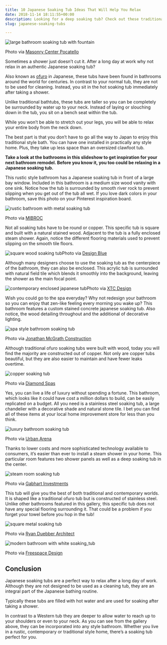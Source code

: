 ```yaml
---
title: 10 Japanese Soaking Tub Ideas That Will Help You Relax
date: 2018-11-14 18:11:55+00:00
description: Looking for a deep soaking tub? Check out these traditional Japanese ofuro bathtubs that are great for relaxing in. Give yourself spa treatment at home.
slug: japanese-soaking-tubs

---
```


<img src="https://www.doorwaysmagazine.com/wp-content/uploads/large_bathroom_soaking_tub_fountain.jpg" alt="large bathroom soaking tub with fountain" ><p class="wp-caption-text">Photo via <a href="http://www.houzz.com/photos/8184383/Bathroom-Installations-contemporary-bathroom-other-metro" target="_blank">Masonry Center Pocatello</a></p>
<p>Sometimes a shower just doesn’t cut it. After a long day at work why not relax in an authentic Japanese soaking tub?</p>
<p>Also known as <a href="https://en.wikipedia.org/wiki/Furo" target="_blank">ofuro</a> in Japanese, these tubs have been found in bathrooms around the world for centuries. In contrast to your normal tub, they are not to be used for cleaning. Instead, you sit in the hot soaking tub immediately after taking a shower. </p>
<p>Unlike traditional bathtubs, these tubs are taller so you can be completely be surrounded by water up to your neck. Instead of laying or slouching down in the tub, you sit on a bench seat within the tub.</p>
<p>While you won’t be able to stretch out your legs, you will be able to relax your entire body from the neck down.</p>
<p>The best part is that you don’t have to go all the way to Japan to enjoy this traditional style bath. You can have one installed in practically any style home. Plus, they take up less space than an oversized clawfoot tub.</p>
<p><strong>Take a look at the bathrooms in this slideshow to get inspiration for your next bathroom remodel. Before you know it, you too could be relaxing in a Japanese soaking tub.</strong></p>
<p>This rustic style bathroom has a Japanese soaking tub in front of a large bay window. Included in this bathroom is a medium size wood vanity with one sink. Notice how the tub is surrounded by smooth river rock to prevent slipping when you get out of the tub all wet. If you love dark colors in your bathroom, save this photo on your Pinterest inspiration board.</p>
<img src="https://www.doorwaysmagazine.com/wp-content/uploads/rustic_bathroom_metal_soaking_tub.jpg" alt="rustic bathroom with metal soaking tub" ><p class="wp-caption-text">Photo via <a href="http://www.houzz.com/photos/4157844/Rustic-Bathroom-rustic-bathroom-other-metro" target="_blank">MIBROC</a></p>
<p>Not all soaking tubs have to be round or copper. This specific tub is square and built with a natural stained wood. Adjacent to the tub is a fully enclosed steam shower. Again, notice the different flooring materials used to prevent slipping on the smooth tile floors.</p>
<img src="https://www.doorwaysmagazine.com/wp-content/uploads/square_wood_soaking_tub.jpg" alt="square wood soaking tub" >Photo via <a href="http://www.houzz.com/photos/2160867/Bathroom-contemporary-bathroom-los-angeles" target="_blank">Design Blue</a></p>
<p>Although many designers choose to use the soaking tub as the centerpiece of the bathroom, they can also be enclosed. This acrylic tub is surrounded with natural field tile which blends it smoothly into the background, leaving the shower as the main focal point.</p>
<img src="https://www.doorwaysmagazine.com/wp-content/uploads/contemporary_enclosed_japanese_tub.jpg" alt="contemporary enclosed japanese tub">Photo via <a href="http://www.houzz.com/photos/9319516/balmy-project-master-en-suite-bathroom-beach-style-bathroom-toronto" target="_blank">XTC Design</a></p>
<p>Wish you could go to the spa everyday? Why not redesign your bathroom so you can enjoy that zen-like feeling every morning you wake up? This bathroom features a custom stained concrete japanese soaking tub. Also notice, the wood detailing throughout and the additional of decorative lighting.</p>
<img src="https://www.doorwaysmagazine.com/wp-content/uploads/spa_bathroom_soaking_tub.jpg" alt="spa style bathroom soaking tub" ><p class="wp-caption-text">Photo via <a href="http://www.houzz.com/photos/3367184/Custom-Bath-wth-Japanese-Soaking-Tub-rustic-bathroom-orlando" target="_blank">Jonathan McGrath Construction</a></p>
<p>Although traditional ofuro soaking tubs were built with wood, today you will find the majority are constructed out of copper. Not only are copper tubs beautiful, but they are also easier to maintain and have fewer leaks overtime.</p>
<img src="https://www.doorwaysmagazine.com/wp-content/uploads/copper_soaking_tub.jpg" alt="copper soaking tub" ><p class="wp-caption-text">Photo via <a href="http://www.houzz.com/photos/673240/Copper-Japanese-Tub-with-Custom-Cabinets-traditional-bathroom-other-metro" target="_blank">Diamond Spas</a></p>
<p>Yes, you can live a life of luxury without spending a fortune. This bathroom, which looks like it could have cost a million dollars to build, can be easily replicated on a budget. All you need is a stainless steel soaking tub, a large chandelier with a decorative shade and natural stone tile. I bet you can find all of these items at your local home improvement store for less than you think.</p>
<img src="https://www.doorwaysmagazine.com/wp-content/uploads/luxury_bathroom_soaking_tub.jpg" alt="luxury bathroom soaking tub" ><p class="wp-caption-text">Photo via <a href="http://www.houzz.com/photos/18069715/Mediterranean-Bathroom-mediterranean-bathroom-other-metro" target="_blank">Urban Arena</a></p>
<p>Thanks to lower costs and more sophisticated technology available to consumers, it’s easier than ever to install a steam shower in your home. This particular room features two shower panels as well as a deep soaking tub in the center.</p>
<img src="https://www.doorwaysmagazine.com/wp-content/uploads/steam_room_soaking_tub.jpg" alt="steam room soaking tub"><p class="wp-caption-text">Photo via <a href="http://www.houzz.com/photos/7708407/The-Surf-Rider-at-the-Del-Mar-Beach-Colony-beach-style-bathroom-san-diego" target="_blank">Gabhart Investments</a></p>
<p>This tub will give you the best of both traditional and contemporary worlds. It is shaped like a traditional ofuro tub but is constructed of stainless steel. Unlike other bathrooms featured in this gallery, this specific tub does not have any special flooring surrounding it. That could be a problem if you forget your towel before you hop in the tub!</p>
<img src="https://www.doorwaysmagazine.com/wp-content/uploads/square_metal_soaking_tub.jpg" alt="square metal soaking tub" ><p class="wp-caption-text">Photo via <a href="http://www.houzz.com/photos/27733535/BC-Residence-Master-Bath-modern-bathroom-cincinnati" target="_blank">Ryan Duebber Architect</a></p>
<img src="https://www.doorwaysmagazine.com/wp-content/uploads/modern_bathroom_white_soaking_tub.jpg" alt="modern bathroom with white soaking_tub" ><p class="wp-caption-text">Photo via <a href="http://www.houzz.com/photos/18690027/Suburban-Zen-Bathroom-Remodel-modern-bathroom-charlotte" target="_blank">Freespace Design</a></p>
<h2>Conclusion</h2>
<p>Japanese soaking tubs are a perfect way to relax after a long day of work. Although they are not designed to be used as a cleaning tub, they are an integral part of the Japanese bathing routine.</p>
<p>Typically these tubs are filled with hot water and are used for soaking after taking a shower. </p>
<p>In contrast to a Western tub they are deeper to allow water to reach up to your shoulders or even to your neck. As you can see from the gallery above, they can be incorporated into any style bathroom. Whether you live in a rustic, contemporary or traditional style home, there’s a soaking tub perfect for you. </p>
